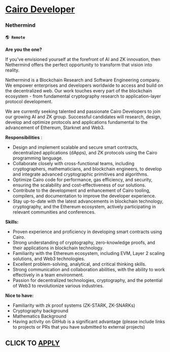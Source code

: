 # [Cairo Developer](https://www.remotewlb.com/apply/cairo-developer)  
### Nethermind  
#### `🌎 Remote`  

**Are you the one?**

If you've envisioned yourself at the forefront of AI and ZK innovation, then Nethermind offers the perfect opportunity to transform that vision into reality.

Nethermind is a Blockchain Research and Software Engineering company. We empower enterprises and developers worldwide to access and build on the decentralized web. Our work touches every part of the blockchain ecosystem - from fundamental cryptography research to application-layer protocol development.

We are currently seeking talented and passionate Cairo Developers to join our growing AI and ZK group. Successful candidates will research, design, develop and optimize protocols and applications fundamental to the advancement of Ethereum, Starknet and Web3.

**Responsibilities** :

  * Design and implement scalable and secure smart contracts, decentralized applications (dApps), and ZK protocols using the Cairo programming language.
  * Collaborate closely with cross-functional teams, including cryptographers, mathematicians, and blockchain engineers, to develop and integrate advanced cryptographic primitives and algorithms.
  * Optimize Cairo code for performance, gas efficiency, and security, ensuring the scalability and cost-effectiveness of our solutions.
  * Contribute to the development and enhancement of Cairo tooling, compilers, and documentation to improve the developer experience.
  * Stay up-to-date with the latest advancements in blockchain technology, cryptography, and the Ethereum ecosystem, actively participating in relevant communities and conferences.

**Skills:**

  * Proven experience and proficiency in developing smart contracts using Cairo.
  * Strong understanding of cryptography, zero-knowledge proofs, and their applications in blockchain technology.
  * Familiarity with the Ethereum ecosystem, including EVM, Layer 2 scaling solutions, and Web3 technologies.
  * Excellent problem-solving, analytical, and critical thinking skills.
  * Strong communication and collaboration abilities, with the ability to work effectively in a team environment.
  * Passion for decentralized technologies, cryptography, and the potential of Web3 to revolutionize various industries.

**Nice to have:**

  * Familiarity with zk proof systems (ZK-STARK, ZK-SNARKs)
  * Cryptography background
  * Mathematics Background
  * Having activity on GitHub is a significant advantage (please include links to projects or PRs that you have submitted to external projects)

  
## CLICK TO [APPLY](https://www.remotewlb.com/apply/cairo-developer)

